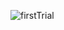 
![firstTrial](https://user-images.githubusercontent.com/106817047/235229685-1da15324-ac46-4f51-bc32-6425c0ccdd1b.PNG)
